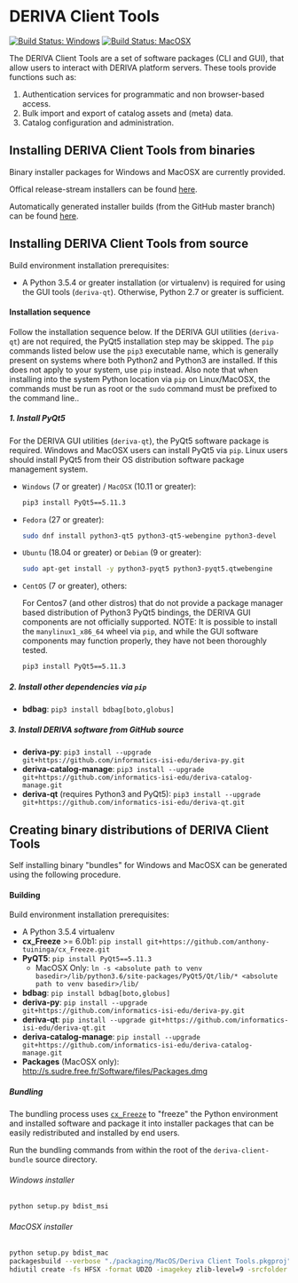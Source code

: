 # DERIVA Client Tools

[![Build Status: Windows](http://buildbot.isrd.isi.edu/badges/deriva-client-bundle-Windows.svg?left_text=Build%20Status:%20Windows)](http://buildbot.isrd.isi.edu/#/)
[![Build Status: MacOSX](http://buildbot.isrd.isi.edu/badges/deriva-client-bundle-MacOS.svg?left_text=Build%20Status:%20MacOSX)](http://buildbot.isrd.isi.edu/#/)

The DERIVA Client Tools are a set of software packages (CLI and GUI), that allow users to interact with DERIVA platform servers. These tools provide functions such as:
1. Authentication services for programmatic and non browser-based access.
2. Bulk import and export of catalog assets and (meta) data.
3. Catalog configuration and administration.

## Installing DERIVA Client Tools from binaries
Binary installer packages for Windows and MacOSX are currently provided.

Offical release-stream installers can be found
[here](https://github.com/informatics-isi-edu/deriva-client-bundle/releases).

Automatically generated installer builds (from the GitHub master branch)
can be found [here](http://buildbot.isrd.isi.edu/~buildbot/deriva-client-bundle/).

## Installing DERIVA Client Tools from source

Build environment installation prerequisites:

* A Python 3.5.4 or greater installation (or virtualenv) is required for
using the GUI tools (`deriva-qt`). Otherwise, Python 2.7 or greater is sufficient.

#### Installation sequence

Follow the installation sequence below. If the DERIVA GUI utilities
(`deriva-qt`) are not required, the PyQt5 installation step may be skipped.
The `pip` commands listed below use the `pip3` executable name, which is
generally present on systems where both Python2 and Python3 are installed.
If this does not apply to your system, use `pip` instead. Also note that
when installing into the system Python location via `pip` on Linux/MacOSX,
the commands must be run as root or the  `sudo` command must be prefixed
to the command line..

##### 1. Install __PyQt5__

For the DERIVA GUI utilities (`deriva-qt`), the PyQt5 software package is required.
Windows and MacOSX users can install PyQt5 via `pip`.
Linux users should install PyQt5 from their OS distribution software
package management system.

* `Windows` (7 or greater) / `MacOSX` (10.11 or greater):
    ```sh
    pip3 install PyQt5==5.11.3
    ```
* `Fedora` (27 or greater):
    ```sh
    sudo dnf install python3-qt5 python3-qt5-webengine python3-devel
    ```
* `Ubuntu` (18.04 or greater) or `Debian` (9 or greater):
    ```sh
    sudo apt-get install -y python3-pyqt5 python3-pyqt5.qtwebengine
    ```
* `CentOS` (7 or greater), others:

    For Centos7 (and other distros) that do not provide a package manager
    based distribution of Python3 PyQt5 bindings, the DERIVA GUI components are
    not officially supported. NOTE: It is possible to install the
    `manylinux1_x86_64` wheel via `pip`, and while the GUI software
    components may function properly, they have not been thoroughly tested.
    ```sh
    pip3 install PyQt5==5.11.3
    ```

##### 2. Install other dependencies via `pip`

* __bdbag__: `pip3 install bdbag[boto,globus]`

##### 3. Install DERIVA software from GitHub source

* __deriva-py__: `pip3 install --upgrade git+https://github.com/informatics-isi-edu/deriva-py.git`
* __deriva-catalog-manage__: `pip3 install --upgrade git+https://github.com/informatics-isi-edu/deriva-catalog-manage.git`
* __deriva-qt__ (requires Python3 and PyQt5): `pip3 install --upgrade git+https://github.com/informatics-isi-edu/deriva-qt.git`

## Creating binary distributions of DERIVA Client Tools
Self installing binary "bundles" for Windows and MacOSX can be generated
using the following procedure.

#### Building

Build environment installation prerequisites:

* A Python 3.5.4 virtualenv
* __cx_Freeze__ >= 6.0b1: `pip install git+https://github.com/anthony-tuininga/cx_Freeze.git`
* __PyQT5__: `pip install PyQt5==5.11.3`
    * MacOSX Only: `ln -s <absolute path to venv basedir>/lib/python3.6/site-packages/PyQt5/Qt/lib/* <absolute path to venv basedir>/lib/`
* __bdbag__: `pip install bdbag[boto,globus]`
* __deriva-py__: `pip install --upgrade git+https://github.com/informatics-isi-edu/deriva-py.git`
* __deriva-qt__: `pip install --upgrade git+https://github.com/informatics-isi-edu/deriva-qt.git`
* __deriva-catalog-manage__: `pip install --upgrade git+https://github.com/informatics-isi-edu/deriva-catalog-manage.git`
* __Packages__ (MacOSX only): http://s.sudre.free.fr/Software/files/Packages.dmg

##### Bundling
The bundling process uses [`cx_Freeze`](https://github.com/anthony-tuininga/cx_Freeze)
to "freeze" the Python environment and installed software and package it
into installer packages that can be easily redistributed and installed by end users.

Run the bundling commands from within the root of the `deriva-client-bundle`
source directory.

###### Windows installer

```sh
python setup.py bdist_msi
```

###### MacOSX installer

```sh
python setup.py bdist_mac
packagesbuild --verbose "./packaging/MacOS/Deriva Client Tools.pkgproj"
hdiutil create -fs HFSX -format UDZO -imagekey zlib-level=9 -srcfolder "./build/Deriva Client Tools.mpkg" -volname "DERIVA Client Tools" "./build/DERIVA-Client-Tools-osx"
```